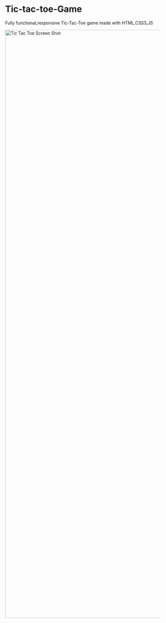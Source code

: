 # Tic-tac-toe-Game
Fully functional,responsive Tic-Tac-Toe game made with HTML,CSS3,JS


<img width="1897" alt="Tic Tac Toe Screen Shot" src="https://github.com/bharathp95/Tic-tac-toe-Game/assets/73982374/b1045b19-2aba-4bc8-80c6-0f52d446e338">
